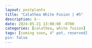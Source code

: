 ```yaml
---
layout: postplants
title: "Calathea White Fusion | #5"
description: $--
date: 2024-05-21 13:00:00 -0700
categories: [calathea, white fusion]
tags: [coming soon, 4" pot, reserved]
pin: false
---
```

